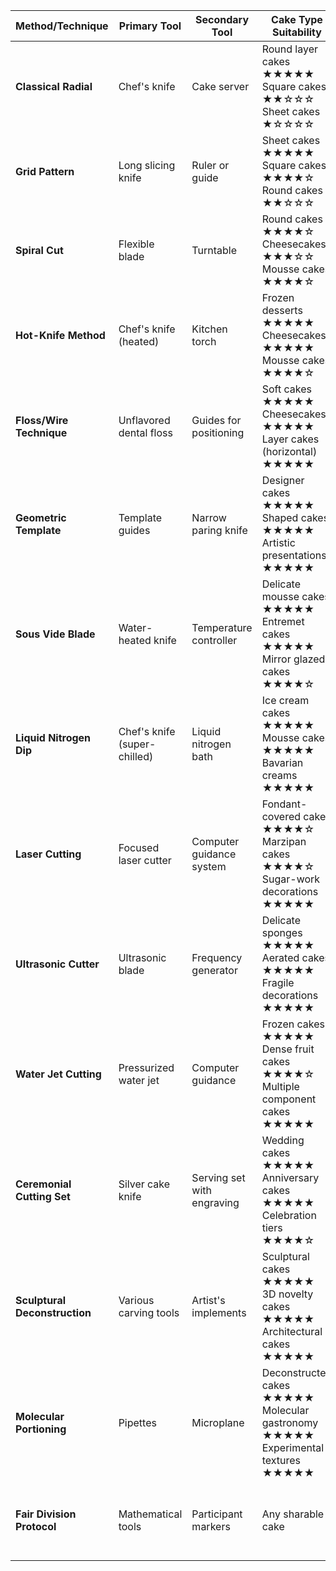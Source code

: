| Method/Technique | Primary Tool | Secondary Tool | Cake Type Suitability | Texture Consideration | Temperature Requirement | Cut Pattern | Mathematical Principle | Cut Precision | Visual Aesthetic | Portion Control | Skill Level Required | Cultural Significance | Professional Context | Home Applicability | Historical Origin | Scientific Principle | Serving Efficiency | Special Considerations | Innovative Applications |
|------------------|--------------|----------------|------------------------|------------------------|--------------------------|------------|------------------------|--------------|-----------------|-----------------|---------------------|----------------------|---------------------|-------------------|-------------------|---------------------|-------------------|------------------------|--------------------------|
| **Classical Radial** | Chef's knife | Cake server | Round layer cakes ★★★★★<br>Square cakes ★★☆☆☆<br>Sheet cakes ★☆☆☆☆ | Works with most textures except very soft | Room temperature ideal | Center-to-edge wedges at equal angles | Division of circle into equal sectors; constant angle, varying arc length | Moderate; depends on steady hand | Traditional; formal presentation | Consistent by area, not by weight | Beginner to Intermediate | Western birthday tradition; making wishes before cutting | Standard for restaurants, banquets | Universal; intuitive method | Ancient; depicted in Roman feasts | Uniform angular distribution; geometric division | Moderate; each piece requires separate cut | First piece difficult to remove cleanly; stabilize cake | Digital angle guides; LED-projected cutting lines |
| **Grid Pattern** | Long slicing knife | Ruler or guide | Sheet cakes ★★★★★<br>Square cakes ★★★★☆<br>Round cakes ★★☆☆☆ | Best for firm, dense cakes | Any temperature | Parallel cuts in one direction, then perpendicular cuts | Cartesian coordinate system; rectangular tessellation | High; consistent spacing possible | Organized; institutional appearance | Highly consistent portions by area | Beginner | Common in classroom/office settings; communal sharing | Cafeterias; mass catering; commercial production | Simple for home use | Medieval European; efficient distribution for feasts | Rectangular tessellation optimization | High; maximum pieces with minimum cuts | Corner pieces have more frosting; center pieces may lack edges | CNC cutting machines; automated portion control |
| **Spiral Cut** | Flexible blade | Turntable | Round cakes ★★★★☆<br>Cheesecakes ★★★☆☆<br>Mousse cakes ★★★★☆ | Requires semi-firm texture | Slightly chilled (40-45°F) | Continuous spiral from edge to center | Archimedean spiral; logarithmic spacing | Low; difficult to maintain consistency | Avant-garde; conversation starter | Poor consistency; varies along spiral | Expert | Symbolic of continuity in some Asian traditions | Molecular gastronomy; upscale restaurants | Difficult for amateur use | Modern (1990s) culinary innovation | Continuous function in polar coordinates | Low; impractical for serving | Creates one continuous strip; difficult to portion | Spiral-sliced cake rolls; deconstructed desserts |
| **Hot-Knife Method** | Chef's knife (heated) | Kitchen torch | Frozen desserts ★★★★★<br>Cheesecakes ★★★★★<br>Mousse cakes ★★★★☆ | Essential for sticky/dense textures | Knife heated (120-150°F); cake chilled | Varies; typically classical radial | Thermal conductivity affecting resistance | Very high; clean edges | Professional finish; minimal crumbing | Excellent; clean separation | Intermediate to Advanced | Limited cultural significance; technical approach | Professional pastry kitchens; fine dining | Requires special equipment | Modern professional technique (1970s) | Heat transfer reducing adhesion forces | High; clean serving with minimal cleaning | Safety concerns; risk of melting decorations | Induction-heated blades; temperature-controlled cutting |
| **Floss/Wire Technique** | Unflavored dental floss | Guides for positioning | Soft cakes ★★★★★<br>Cheesecakes ★★★★★<br>Layer cakes (horizontal) ★★★★★ | Ideal for soft, sticky textures | Room temperature to slightly chilled | Horizontal layer separation; can adapt to other patterns | Minimal surface tension; even pressure distribution | Very high for horizontal cuts | Invisible cutting process; clean layers | Good for layer separation | Intermediate | Minimal cultural aspects; practical technique | Professional bakeries; cake decoration | Excellent DIY solution | American innovation (1950s) | Distributed pressure; minimal surface area | Moderate; requires setup | Requires tension control; may compress soft cakes | Mechanized wire cutting arrays; vibrating wire systems |
| **Geometric Template** | Template guides | Narrow paring knife | Designer cakes ★★★★★<br>Shaped cakes ★★★★★<br>Artistic presentations ★★★★★ | Works with firm, well-structured cakes | Any temperature | Complex geometric patterns; non-standard shapes | Geometric construction; defined patterns | Extremely high; template-guided | Artistic; designed presentation | Precise portion control | Advanced | Modern art-focused approach; emphasizes visual impact | High-end pastry shops; competition pieces | Requires special equipment | Contemporary (2000s) | Constrained cutting paths; guide systems | Low to moderate; prioritizes appearance over speed | Templates must be food-safe; requires planning | 3D-printed custom templates; projection mapping guides |
| **Sous Vide Blade** | Water-heated knife | Temperature controller | Delicate mousse cakes ★★★★★<br>Entremet cakes ★★★★★<br>Mirror glazed cakes ★★★★☆ | Perfect for multiple texture components | Precise blade temperature (95-105°F) | Any pattern, typically clean straight cuts | Precise thermal control; consistent heat application | Exceptional; professional-grade | Gallery-worthy presentation | Excellent consistency | Professional | Limited cultural significance; technical innovation | Michelin-starred establishments; luxury hotels | Impractical for home use | Modern culinary innovation (2010s) | Thermal equilibrium maintenance during cutting | Moderate; requires preparation | Expensive equipment; requires calibration | Integration with robotic cutting systems; molecular gastronomy applications |
| **Liquid Nitrogen Dip** | Chef's knife (super-chilled) | Liquid nitrogen bath | Ice cream cakes ★★★★★<br>Mousse cakes ★★★★★<br>Bavarian creams ★★★★★ | Essential for ultra-soft, melting textures | Knife super-cooled (-320°F) | Clean, straight cuts; typically grid or radial | Flash-freezing surface tension; cryogenic preservation | Extremely high; momentarily solidifies surface | Scientific presentation; dramatic effect | Excellent for otherwise difficult textures | Professional | Theatrical tradition; performance culinary arts | Modernist cuisine; molecular gastronomy | Dangerous for home use | Scientific culinary movement (2000s) | Cryogenic freezing; phase transition manipulation | Moderate; requires safety protocols | Serious safety concerns; requires ventilation | Cryogenic shattering techniques; temperature-gradient plating |
| **Laser Cutting** | Focused laser cutter | Computer guidance system | Fondant-covered cakes ★★★★☆<br>Marzipan cakes ★★★★☆<br>Sugar-work decorations ★★★★★ | Works with firm, uniform textures | Room temperature | Precision-engineered patterns; intricate designs | Computer-aided design; vector path following | Unparalleled precision | Futuristic; technically impressive | Perfect consistency | Professional specialist | Minimal traditional significance; technological marvel | Cutting-edge culinary competitions; food technology exhibitions | Unavailable for home use | Recent innovation (2015+) | Focused light energy; controlled vaporization | Low; prioritizes precision over practicality | Food-safe laser calibration; smoke management | Architectural cake structures; interlocking cake components |
| **Ultrasonic Cutter** | Ultrasonic blade | Frequency generator | Delicate sponges ★★★★★<br>Aerated cakes ★★★★★<br>Fragile decorations ★★★★★ | Ideal for preventing compression of delicate textures | Any temperature | Clean, compression-free cuts in any pattern | High-frequency vibration reducing friction | Exceptional; prevents structure collapse | No crumbs; perfect edges | Excellent for fragile components | Professional | Limited cultural relevance; technical solution | High-end pastry production; luxury baked goods | Not available to consumers | Recent food technology development (2010s) | Mechanical vibration reducing surface friction | High; minimal cleanup required | Expensive specialized equipment; requires power | Non-destructive cake archaeology; preserving interior structures |
| **Water Jet Cutting** | Pressurized water jet | Computer guidance | Frozen cakes ★★★★★<br>Dense fruit cakes ★★★★☆<br>Multiple component cakes ★★★★★ | Works with any texture when properly calibrated | Typically frozen or very cold | Computer-designed patterns; unlimited complexity | Fluid dynamics; pressure-controlled erosion | Perfect precision | Industrial aesthetic; technical marvel | Perfect portion control | Professional specialist | None; purely technological approach | Industrial food production; large-scale events | Completely impractical for home | Industrial food technology (2000s) | Hydraulic erosion; pressure-focused cutting | Low; highly specialized | Extremely expensive; water contamination concerns | Cross-sectional revealing of interior patterns; impossible geometric shapes |
| **Ceremonial Cutting Set** | Silver cake knife | Serving set with engraving | Wedding cakes ★★★★★<br>Anniversary cakes ★★★★★<br>Celebration tiers ★★★★☆ | Traditional dense fruit cakes; rich textures | Room temperature | First cut by celebrants; remainder by staff | Symbolic rather than mathematical | Low; prioritizes ceremony over precision | Highly photogenic; ritual-focused | Poor consistency; symbolic first piece | Novice (symbolic cut only) | Extremely high; marriage rituals across cultures | Weddings; formal celebrations; milestone events | Traditional for special occasions | Ancient matrimonial traditions; documented since Roman times | Minimal technical consideration; ritual function | Very low; prioritizes ceremony | Requires photography coordination; public performance | Augmented reality enhancements; synchronized music/lighting effects |
| **Sculptural Deconstruction** | Various carving tools | Artist's implements | Sculptural cakes ★★★★★<br>3D novelty cakes ★★★★★<br>Architectural cakes ★★★★★ | Complex mixed textures requiring specific approach | Varies by component | Non-standard; follows sculptural form | Topological mapping; 3D structural analysis | Variable; follows artistic intent | Theatrical; dramatic presentation | Poor consistency; artistic priority | Master level | Modern development; cake as performance art | Television competitions; celebrity events; viral content | Impractical for typical home use | Contemporary development (2000s) | Structural integrity analysis; load-bearing components | Very low; prioritizes impact over efficiency | Requires structural knowledge; engineering principles | Mechanical moving components; integrated special effects |
| **Molecular Portioning** | Pipettes | Microplane | Deconstructed cakes ★★★★★<br>Molecular gastronomy ★★★★★<br>Experimental textures ★★★★★ | Transforms textures; creates new forms | Multiple temperatures; often flash-frozen components | Component separation rather than cutting | Chemical deconstruction; recombinant assembly | Scientific precision | Avant-garde; intellectual stimulation | Scientifically precise portions | Master specialist | Minimal traditional aspects; challenges conventions | World-class restaurants; culinary research | Completely impractical for home | Modern culinary movement (2000s) | Chemical transformation; molecular manipulation | Very low; extremely labor-intensive | Requires scientific knowledge; specialized ingredients | Flavor isolation; textural juxtapositions; aromatic combinations |
| **Fair Division Protocol** | Mathematical tools | Participant markers | Any sharable cake | Any texture workable | Any temperature | Varies based on algorithm used | Envy-free division; proportional allocation | Moderate; focuses on perceived value | Fair distribution; mathematical elegance | Perfect subjective fairness | Technical understanding | Game theory applications; fair division traditions | Academic demonstrations; economic modeling | Theoretical rather than practical | Mathematical development (1940s-present) | Preference revelation mechanisms; strategy-proof allocation | Low; focuses on fairness not efficiency | Requires participant understanding; implementation complexity | Resource allocation systems; dispute resolution frameworks |

